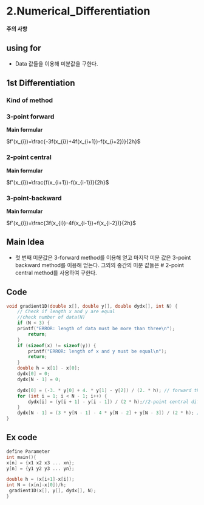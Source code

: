 # 2.Numerical_Differentiation
  **주의 사항**
## using for
- Data 값들을 이용해 미분값을 구한다. 
## 1st Differentiation
### Kind of method
  ### 3-point forward 
   **Main formular**

$f'(x_{i})=\frac{-3f(x_{i})+4f(x_{i+1})-f(x_{i+2})}{2h}$
   
  ### 2-point central
   
   **Main formular**
   
$f'(x_{i})=\frac{f(x_{i+1})-f(x_{i-1})}{2h}$
    
  ### 3-point-backward
   **Main formular**

$f'(x_{i})=\frac{3f(x_{i})-4f(x_{i-1})+f(x_{i-2})}{2h}$
  
## Main Idea
- 첫 번째 미분값은 3-forward method를 이용해 얻고 마지막 미분 값은 3-point backward method를 이용해 얻는다. 그외의 중간의 미분 값들은 # 2-point central method를 사용하여 구한다. 

## Code
```C
void gradient1D(double x[], double y[], double dydx[], int N) {
	// Check if length x and y are equal	
	//check number of data(N)
	if (N < 3) {
	printf("ERROR: length of data must be more than three\n");
		return;
	}
	if (sizeof(x) != sizeof(y)) {
		printf("ERROR: length of x and y must be equal\n");
		return;
	}
	double h = x[1] - x[0];
	dydx[0] = 0; 
	dydx[N - 1] = 0;

	dydx[0] = (-3. * y[0] + 4. * y[1] - y[2]) / (2. * h); // forward three point diff
	for (int i = 1; i < N - 1; i++) {
		dydx[i] = (y[i + 1] - y[i - 1]) / (2 * h);//2-point central diff
	}
	dydx[N - 1] = (3 * y[N - 1] - 4 * y[N - 2] + y[N - 3]) / (2 * h); // backward three point diff
}
```

## Ex code
```C
define Parameter
int main(){
x[n] = {x1 x2 x3 ... xn};
y[n] = {y1 y2 y3 ... yn};

double h = (x[i+1]-x[i]);
int N = (x[n]-x[0])/h;
 gradient1D(x[], y[], dydx[], N);
}
```

